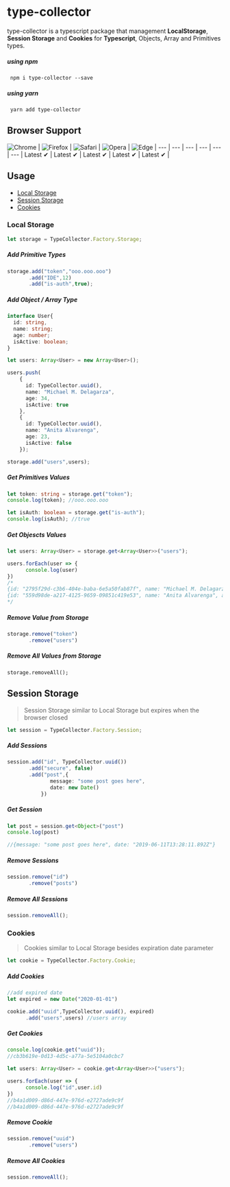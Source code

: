 # type-collector

type-collector is a typescript package that management **LocalStorage**, **Session Storage** and **Cookies** for **Typescript**, Objects, Array and Primitives types.

##### using npm
``` npm i type-collector --save```


##### using yarn
``` yarn add type-collector```

## Browser Support

![Chrome](https://raw.github.com/alrra/browser-logos/master/src/chrome/chrome_48x48.png) | ![Firefox](https://raw.github.com/alrra/browser-logos/master/src/firefox/firefox_48x48.png) | ![Safari](https://raw.github.com/alrra/browser-logos/master/src/safari/safari_48x48.png) | ![Opera](https://raw.github.com/alrra/browser-logos/master/src/opera/opera_48x48.png) | ![Edge](https://raw.github.com/alrra/browser-logos/master/src/edge/edge_48x48.png) |
--- | --- | --- | --- | --- | --- |
Latest ✔ | Latest ✔ | Latest ✔ | Latest ✔ | Latest ✔ |

## Usage
* [Local Storage](#Local-Storage)
* [Session Storage](#Session-Storage)
* [Cookies](#cookies)

### Local Storage
```typescript
let storage = TypeCollector.Factory.Storage;
```
##### Add Primitive Types
```typescript
storage.add("token","ooo.ooo.ooo")
       .add("IDE",12)
       .add("is-auth",true);                    
```
##### Add Object / Array Type
```typescript
interface User{
  id: string,
  name: string;
  age: number;
  isActive: boolean;
}

let users: Array<User> = new Array<User>();

users.push(
    {
      id: TypeCollector.uuid(),
      name: "Michael M. Delagarza",
      age: 34,
      isActive: true
    },
    {
      id: TypeCollector.uuid(),
      name: "Anita Alvarenga",
      age: 23,
      isActive: false
    });

storage.add("users",users);
```

##### Get Primitives Values

```typescript
let token: string = storage.get("token");
console.log(token); //ooo.ooo.ooo

let isAuth: boolean = storage.get("is-auth");
console.log(isAuth); //true
```
##### Get Objescts Values

```typescript
let users: Array<User> = storage.get<Array<User>>("users");

users.forEach(user => {
      console.log(user)
})
/*
{id: "2795f29d-c3b6-404e-baba-6e5a50fab87f", name: "Michael M. Delagarza", age: 34, isActive: true}
{id: "559d98de-a217-4125-9659-09851c419e53", name: "Anita Alvarenga", age: 23, isActive: false}
*/
```

##### Remove Value from Storage
```typescript
storage.remove("token")
       .remove("users")
 ```
 ##### Remove All Values from Storage
 ```
 storage.removeAll();
 ```
## Session Storage
>Session Storage similar to Local Storage but expires when the browser closed

```typescript
let session = TypeCollector.Factory.Session;
```
##### Add Sessions
```typescript
session.add("id", TypeCollector.uuid())
       .add("secure", false)
       .add("post",{
              message: "some post goes here",
              date: new Date()
           })
```
##### Get Session
```typescript
let post = session.get<Object>("post")
console.log(post)

//{message: "some post goes here", date: "2019-06-11T13:28:11.892Z"}
```
##### Remove Sessions
```typescript
session.remove("id")
       .remove("posts") 
```
##### Remove All Sessions
```typescript
session.removeAll();
```
### Cookies
>Cookies similar to Local Storage besides expiration date parameter

```typescript
let cookie = TypeCollector.Factory.Cookie;
```
##### Add Cookies
```typescript
//add expired date
let expired = new Date("2020-01-01")

cookie.add("uuid",TypeCollector.uuid(), expired)
      .add("users",users) //users array
```
##### Get Cookies
```typescript
console.log(cookie.get("uuid"));
//cb3b619e-0d13-4d5c-a77a-5e5104a0cbc7

let users: Array<User> = cookie.get<Array<User>>("users");

users.forEach(user => {
      console.log("id",user.id)
})
//b4a1d009-d86d-447e-976d-e2727ade9c9f
//b4a1d009-d86d-447e-976d-e2727ade9c9f
```
##### Remove Cookie
```typescript
session.remove("uuid")
       .remove("users") 
```
##### Remove All Cookies
```typescript
session.removeAll();
```
